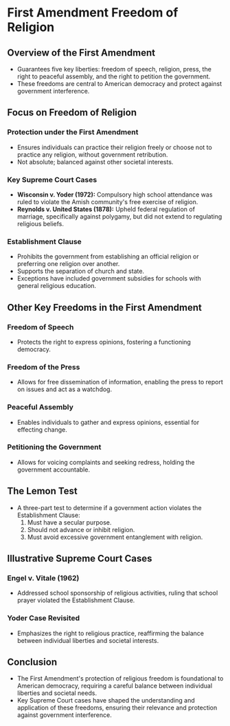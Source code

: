 # First Amendment Freedom of Religion

## Overview of the First Amendment
- Guarantees five key liberties: freedom of speech, religion, press, the right to peaceful assembly, and the right to petition the government.
- These freedoms are central to American democracy and protect against government interference.

## Focus on Freedom of Religion

### Protection under the First Amendment
- Ensures individuals can practice their religion freely or choose not to practice any religion, without government retribution.
- Not absolute; balanced against other societal interests.

### Key Supreme Court Cases
- **Wisconsin v. Yoder (1972):** Compulsory high school attendance was ruled to violate the Amish community's free exercise of religion.
- **Reynolds v. United States (1878):** Upheld federal regulation of marriage, specifically against polygamy, but did not extend to regulating religious beliefs.

### Establishment Clause
- Prohibits the government from establishing an official religion or preferring one religion over another.
- Supports the separation of church and state.
- Exceptions have included government subsidies for schools with general religious education.

## Other Key Freedoms in the First Amendment

### Freedom of Speech
- Protects the right to express opinions, fostering a functioning democracy.

### Freedom of the Press
- Allows for free dissemination of information, enabling the press to report on issues and act as a watchdog.

### Peaceful Assembly
- Enables individuals to gather and express opinions, essential for effecting change.

### Petitioning the Government
- Allows for voicing complaints and seeking redress, holding the government accountable.

## The Lemon Test
- A three-part test to determine if a government action violates the Establishment Clause:
    1. Must have a secular purpose.
    2. Should not advance or inhibit religion.
    3. Must avoid excessive government entanglement with religion.

## Illustrative Supreme Court Cases

### Engel v. Vitale (1962)
- Addressed school sponsorship of religious activities, ruling that school prayer violated the Establishment Clause.

### Yoder Case Revisited
- Emphasizes the right to religious practice, reaffirming the balance between individual liberties and societal interests.

## Conclusion
- The First Amendment's protection of religious freedom is foundational to American democracy, requiring a careful balance between individual liberties and societal needs.
- Key Supreme Court cases have shaped the understanding and application of these freedoms, ensuring their relevance and protection against government interference.